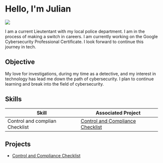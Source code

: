 # Hello, I'm Julian
<a href="www.linkedin.com/in/julian-ramos-5a59ba127"><img src="https://img.shields.io/badge/-LinkedIn-0072b1?&style=for-the-badge&logo=linkedin&logoColor=white" /></a>


I am a current Lieutentant with my local police department. I am in the process of making a switch in careers. I am currently working on the Google Cybersecurity Professional Certificate. I look forward to continue this journey in tech. 

## Objective

My love for investigations, during my time as a detective, and my interest in technology has lead me down the path of cybersecurity. I plan to continue learning and break into the field of cybersecurity. 

## Skills


| Skill                                         | Associated Project         |
|-----------------------------------------------|----------------------------|
| Control and complian Checklist                | <a href="https://github.com/jmr0612/Control-and-Compliance-Checklist">Control and Compliance Checklist</a>|

## Projects
- <a href="https://github.com/jmr0612/Control-and-Compliance-Checklist">Control and Compliance Checklist</a>

